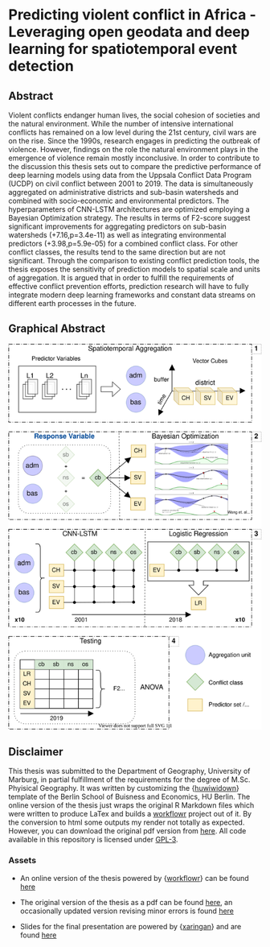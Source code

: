 # **Predicting violent conflict in Africa - Leveraging open geodata and deep learning for spatiotemporal event detection**


## Abstract 

Violent conflicts endanger human lives, the social cohesion of societies 
and the natural environment. While the number of intensive international conflicts 
has remained on a low level during the 21st century, civil wars are on the rise. 
Since the 1990s, research engages in predicting the outbreak of violence. However, 
findings on the role the natural environment plays in the emergence of 
violence remain mostly inconclusive. In order to contribute to the discussion this
thesis sets out to compare the predictive performance of deep learning models using 
data from the Uppsala Conflict Data Program (UCDP) on civil conflict between 2001 to 2019.
The data is simultaneously aggregated on administrative districts and sub-basin watersheds 
and combined with socio-economic and environmental predictors. The hyperparameters 
of CNN-LSTM architectures are optimized employing a Bayesian Optimization strategy. 
The results in terms of F2-score suggest significant improvements for aggregating 
predictors on sub-basin watersheds (+7.16,p=3.4e-11) as well as integrating 
environmental predictors (+3.98,p=5.9e-05) for a combined conflict class. For 
other conflict classes, the results tend to the same direction but are not significant. 
Through the comparison to existing conflict prediction tools, the thesis exposes 
the sensitivity of prediction models to spatial scale and units of aggregation. 
It is argued that in order to fulfill the requirements of effective conflict 
prevention efforts, prediction research will have to fully integrate modern deep 
learning frameworks and constant data streams on different earth processes in the future.

## Graphical Abstract
![](assets/wf.svg)

## Disclaimer

This thesis was submitted to the Department of Geography, University of Marburg, in partial fulfillment of the requirements for the degree of M.Sc. Phyisical Geography. It was written by customizing the {[huwiwidown](https://github.com/phister/huwiwidown)} template of the Berlin School of Buisness and Economics, HU Berlin. The online version of the thesis just wraps the original R Markdown files which were written to produce LaTex and builds a [workflowr](https://jdblischak.github.io/workflowr/) project out of it.  By the conversion to html some outputs my render not totally as expected. However, you can download the original pdf version from [here](https://github.com/goergen95/thesis-predicting-conflict/blob/master/report/thesis-output/2021-03-24-thesis.pdf).  All code available in this repository is licensed under [GPL-3](LICENSE.md). 

### Assets

- An online version of the thesis powered by {[workflowr](https://github.com/jdblischak/workflowr)} can be found [here](https://goergen95.github.io/thesis-predicting-conflict/index.html) 

- The original version of the thesis as a pdf can be found [here](https://github.com/goergen95/thesis-predicting-conflict/blob/main/report/thesis-output/2021-03-24-thesis.pdf), an occasionally updated version revising minor errors is found [here](https://github.com/goergen95/thesis-predicting-conflict/blob/main/report/thesis-output/thesis.pdf) 

- Slides for the final presentation are powered by {[xaringan](https://github.com/yihui/xaringan)} and are found [here](https://goergen95.github.io/thesis-predicting-conflict/presentation.html)

  

